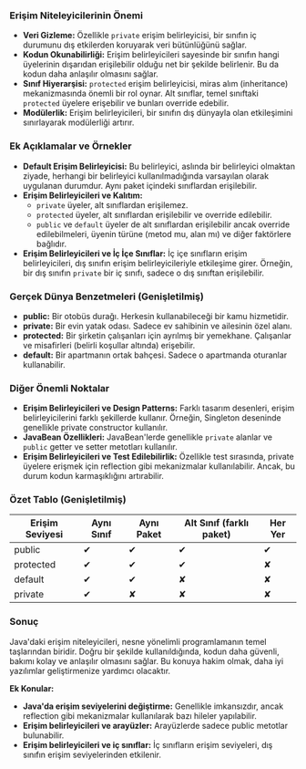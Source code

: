 ### Erişim Niteleyicilerinin Önemi

- **Veri Gizleme:** Özellikle `private` erişim belirleyicisi, bir sınıfın iç durumunu dış etkilerden koruyarak veri bütünlüğünü sağlar.
- **Kodun Okunabilirliği:** Erişim belirleyicileri sayesinde bir sınıfın hangi üyelerinin dışarıdan erişilebilir olduğu net bir şekilde belirlenir. Bu da kodun daha anlaşılır olmasını sağlar.
- **Sınıf Hiyerarşisi:** `protected` erişim belirleyicisi, miras alım (inheritance) mekanizmasında önemli bir rol oynar. Alt sınıflar, temel sınıftaki `protected` üyelere erişebilir ve bunları override edebilir.
- **Modülerlik:** Erişim belirleyicileri, bir sınıfın dış dünyayla olan etkileşimini sınırlayarak modülerliği artırır.

### Ek Açıklamalar ve Örnekler

- **Default Erişim Belirleyicisi:** Bu belirleyici, aslında bir belirleyici olmaktan ziyade, herhangi bir belirleyici kullanılmadığında varsayılan olarak uygulanan durumdur. Aynı paket içindeki sınıflardan erişilebilir.
- **Erişim Belirleyicileri ve Kalıtım:**
  - `private` üyeler, alt sınıflardan erişilemez.
  - `protected` üyeler, alt sınıflardan erişilebilir ve override edilebilir.
  - `public` ve `default` üyeler de alt sınıflardan erişilebilir ancak override edilebilmeleri, üyenin türüne (metod mu, alan mı) ve diğer faktörlere bağlıdır.
- **Erişim Belirleyicileri ve İç İçe Sınıflar:** İç içe sınıfların erişim belirleyicileri, dış sınıfın erişim belirleyicileriyle etkileşime girer. Örneğin, bir dış sınıfın `private` bir iç sınıfı, sadece o dış sınıftan erişilebilir.

### Gerçek Dünya Benzetmeleri (Genişletilmiş)

- **public:** Bir otobüs durağı. Herkesin kullanabileceği bir kamu hizmetidir.
- **private:** Bir evin yatak odası. Sadece ev sahibinin ve ailesinin özel alanı.
- **protected:** Bir şirketin çalışanları için ayrılmış bir yemekhane. Çalışanlar ve misafirleri (belirli koşullar altında) erişebilir.
- **default:** Bir apartmanın ortak bahçesi. Sadece o apartmanda oturanlar kullanabilir.

### Diğer Önemli Noktalar

- **Erişim Belirleyicileri ve Design Patterns:** Farklı tasarım desenleri, erişim belirleyicilerini farklı şekillerde kullanır. Örneğin, Singleton deseninde genellikle private constructor kullanılır.
- **JavaBean Özellikleri:** JavaBean'lerde genellikle `private` alanlar ve `public` getter ve setter metotları kullanılır.
- **Erişim Belirleyicileri ve Test Edilebilirlik:** Özellikle test sırasında, private üyelere erişmek için reflection gibi mekanizmalar kullanılabilir. Ancak, bu durum kodun karmaşıklığını artırabilir.

### Özet Tablo (Genişletilmiş)

| Erişim Seviyesi | Aynı Sınıf | Aynı Paket | Alt Sınıf (farklı paket) | Her Yer |
| --------------- | ---------- | ---------- | ------------------------ | ------- |
| public          | ✔          | ✔          | ✔                        | ✔       |
| protected       | ✔          | ✔          | ✔                        | ✘       |
| default         | ✔          | ✔          | ✘                        | ✘       |
| private         | ✔          | ✘          | ✘                        | ✘       |

### Sonuç

Java'daki erişim niteleyicileri, nesne yönelimli programlamanın temel taşlarından biridir. Doğru bir şekilde kullanıldığında, kodun daha güvenli, bakımı kolay ve anlaşılır olmasını sağlar. Bu konuya hakim olmak, daha iyi yazılımlar geliştirmenize yardımcı olacaktır.

**Ek Konular:**

- **Java'da erişim seviyelerini değiştirme:** Genellikle imkansızdır, ancak reflection gibi mekanizmalar kullanılarak bazı hileler yapılabilir.
- **Erişim belirleyicileri ve arayüzler:** Arayüzlerde sadece public metotlar bulunabilir.
- **Erişim belirleyicileri ve iç sınıflar:** İç sınıfların erişim seviyeleri, dış sınıfın erişim seviyelerinden etkilenir.
